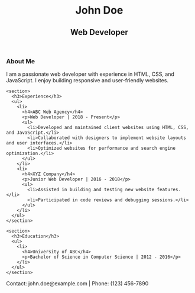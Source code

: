<!DOCTYPE html>
<html>
<head>
  <title>My Resume</title>
  <link rel="stylesheet" type="text/css" href="style.css">
</head>
<body>
  <header>
    <h1>John Doe</h1>
    <h2>Web Developer</h2>
  </header>
  
  <main>
    <section>
      <h3>About Me</h3>
      <p>I am a passionate web developer with experience in HTML, CSS, and JavaScript. I enjoy building responsive and user-friendly websites.</p>
    </section>
    
    <section>
      <h3>Experience</h3>
      <ul>
        <li>
          <h4>ABC Web Agency</h4>
          <p>Web Developer | 2018 - Present</p>
          <ul>
            <li>Developed and maintained client websites using HTML, CSS, and JavaScript.</li>
            <li>Collaborated with designers to implement website layouts and user interfaces.</li>
            <li>Optimized websites for performance and search engine optimization.</li>
          </ul>
        </li>
        <li>
          <h4>XYZ Company</h4>
          <p>Junior Web Developer | 2016 - 2018</p>
          <ul>
            <li>Assisted in building and testing new website features.</li>
            <li>Participated in code reviews and debugging sessions.</li>
          </ul>
        </li>
      </ul>
    </section>
    
    <section>
      <h3>Education</h3>
      <ul>
        <li>
          <h4>University of ABC</h4>
          <p>Bachelor of Science in Computer Science | 2012 - 2016</p>
        </li>
      </ul>
    </section>
  </main>
  
  <footer>
    <p>Contact: john.doe@example.com | Phone: (123) 456-7890</p>
  </footer>
</body>
</html>
